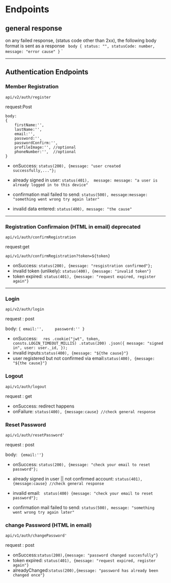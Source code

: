 # Endpoints

## general response

on any failed response, (status code other than 2xx), the following body format is sent as a response
`
 body {
    status: "",
    statusCode: number,
    message: "error cause"
  }`
`

---

## Authentication Endpoints

### Member Registration
`api/v2/auth/register`

request:Post
```
body:
{
    firstName:'',
    lastName:'',
    email:'',
    password:'',
    passwordConfirm:'',
    profileImage:'', //optional
    phoneNumber:'',  //optional
}
```
* onSuccess: `status(200), {message: "user created successfully,..."};`
* already signed in user: `status(401), 
     message: message: "a user is already logged in to this device"
`

* confirmation mail failed to send: `status(500),
    message:message: "something went wrong try again later"
`
   
* invalid data entered: `status(400),
    message: "the cause"
  `

---

### Registration Confirmaion (HTML in email) deprecated
```api/v1/auth/confirmRegistration```

request:get
```
api/v1/auth/confirmRegistration?token=${token}
```
* onSuccess: `status(200), {message: "resgistration confirmed"};`
* invalid token (unlikely): `status(400), {message: "invalid token"}`
* token expired: `status(401), {message: "request expired, register again"}`

---
### Login

```api/v2/auth/login```

request : post

body: `{
    email:'',    
    password:''
}
`

* onSuccess: 
  `  res
    .cookie("jwt", token, consts.LOGIN_TIMEOUT_MILLIS)
    .status(200)
    .json({
        message: "signed in",
        user: user._id,
    });`
* invalid inputs:`status(400), {message: "${the cause}"}`
* user registered but not confirmed via email:`status(400), {message: "${the cause}"}`

### Logout
```api/v1/auth/logout```

request : get

* onSuccess: redirect happens
* onFailure: `status(400), {message:cause} //check general response`

### Reset Password
```api/v1/auth/resetPassword'```

request : post

body: ` {email:''}`

* onSuccess: `status(200), {message: "check your email to reset password"};`
* already signed in user || not confirmed account: `status(401), 
 {message:cause} //check general response`
     
* invalid email: ` status(400) {message: "check your email to reset password"};`

* confirmation mail failed to send: `status(500),
message: "something went wrong try again later"
`

### change Password (HTML in email)
```api/v1/auth/changePassword'```

request : post
* onSuccess:`status(200),{message: "password changed succesfully"}`
* token expired: `status(401), {message: "request expired, register again"}`
* alreadyChanged:`status(200),{message: "password has already been changed once"}`

